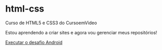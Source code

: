 # html-css
 Curso de HTML5 e CSS3 do CursoemVideo

Estou aprendendo a criar sites e agora vou gerenciar meus repositórios! 

<a href=https://marcosbartu.github.io/html-css/desafios/d010/android.html> Executar o desafio Android </a>